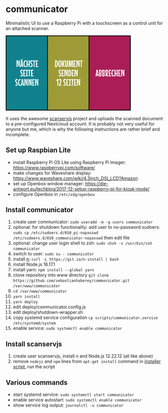 # communicator

Minimalistic UI to use a Raspberry Pi with a touchscreen as a control
unit for an attached scanner.

<img src="https://github.com/sebastianhaberey/communicator/raw/main/doc/screenshot.png" width="400" alt="screenshot">

It uses the awesome [scanservjs](https://github.com/sbs20/scanservjs) project
and uploads the scanned document to a pre-configured Nextcloud account. It
is probably not very useful for anyone but me, which is why the following
instructions are rather brief and incomplete.

## Set up Raspbian Lite

- install Raspberry Pi OS Lite using Raspberry Pi Imager: https://www.raspberrypi.com/software/
- make changes for Waveshare display: https://www.waveshare.com/wiki/4.3inch_DSI_LCD?Amazon
- set up Openbox window manager: https://die-antwort.eu/techblog/2017-12-setup-raspberry-pi-for-kiosk-mode/
- configure Openbox in `/etc/xdg/openbox`

## Install communicator

1. create user communicator: `sudo useradd -m -g users communicator`
2. optional: for shutdown functionality: add user to no-password sudoers:
   `sudo cp /etc/sudoers.d/010_pi-nopasswd /etc/sudoers.d/010_communicator-nopasswd` then edit file
3. optional: change user login shell to zsh: `sudo chsh -s /usr/bin/zsh communicator`
4. switch to user: `sudo su - communicator`
5. install [n](https://www.npmjs.com/package/n): `curl -L https://git.io/n-install | bash`
6. install Node.js 16.17.1
7. install yarn: `npm install --global yarn`
8. clone repository into www directory `git clone https://github.com/sebastianhaberey/communicator.git /var/www/communicator`
9. `cd /var/www/communicator`
10. `yarn install`
11. `yarn deploy`
12. edit deploy/communicator.config.js
13. edit deploy/shutdown-wrapper.sh
14. copy systemd service configuration `cp scripts/communicator.service /etc/systemd/system`
15. enable service: `sudo systemctl enable communicator`

## Install scanservjs

1. create user scanservjs, install n and Node.js 12.22.12 (all like above)
2. remove `nodejs` and `npm` lines from `apt-get install` command in
   [installer script](https://raw.githubusercontent.com/sbs20/scanservjs/master/packages/server/installer.sh),
   run the script

## Various commands

- start systemd service: `sudo systemctl start communicator`
- enable service autostart: `sudo systemctl enable communicator`
- show service log output: `journalctl -u communicator`